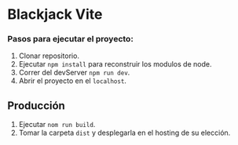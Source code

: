 # Blackjack Vite

### Pasos para ejecutar el proyecto:

1. Clonar repositorio.
2. Ejecutar ```npm install``` para reconstruir los modulos de node.
3. Correr del devServer ```npm run dev```.
4. Abrir el proyecto en el ```localhost```.

## Producción
1. Ejecutar ```nom run build```.
2. Tomar la carpeta ```dist``` y desplegarla en el hosting de su elección.